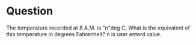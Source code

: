 # Question

The temperature recorded at 8 A.M. is "n"deg C,
What is the equivalent of this temperature in degrees Fahrenheit?
n is user enterd value.
